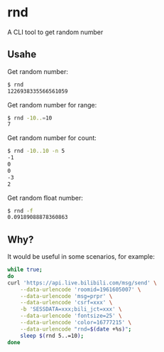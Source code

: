 # rnd
A CLI tool to get random number

## Usahe

Get random number:

```bash
$ rnd
1226938335566561059
```

Get random number for range:

```bash
$ rnd -10..=10
7
```

Get random number for count:

```bash
$ rnd -10..10 -n 5
-1
0
0
-3
2
```

Get random float number:

```bash
$ rnd -f
0.09189088878360863
```

## Why?

It would be useful in some scenarios, for example:

```bash
while true;
do 
curl 'https://api.live.bilibili.com/msg/send' \
    --data-urlencode 'roomid=1961605007' \
    --data-urlencode 'msg=prpr' \
    --data-urlencode 'csrf=xxx' \
    -b 'SESSDATA=xxx;bili_jct=xxx' \
    --data-urlencode 'fontsize=25' \
    --data-urlencode 'color=16777215' \
    --data-urlencode "rnd=$(date +%s)";
    sleep $(rnd 5..=10);
done
```
